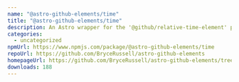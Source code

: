 ```yaml
---
name: "@astro-github-elements/time"
title: "@astro-github-elements/time"
description: An Astro wrapper for the '@github/relative-time-element' package
categories:
  - uncategorized
npmUrl: https://www.npmjs.com/package/@astro-github-elements/time
repoUrl: https://github.com/BryceRussell/astro-github-elements
homepageUrl: https://github.com/BryceRussell/astro-github-elements/tree/main/packages/time#readme
downloads: 188
---
```

